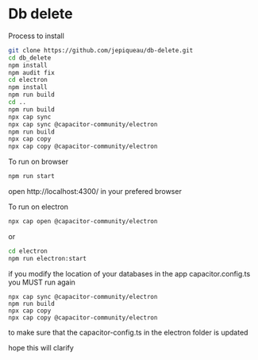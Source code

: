 # Db delete

Process to install
```bash
git clone https://github.com/jepiqueau/db-delete.git
cd db_delete
npm install
npm audit fix
cd electron
npm install
npm run build
cd ..
npm run build
npx cap sync
npx cap sync @capacitor-community/electron
npm run build
npx cap copy
npx cap copy @capacitor-community/electron
```

To run on browser

```bash
npm run start
```
open http://localhost:4300/ in your prefered browser


To run on electron

```bash
npx cap open @capacitor-community/electron
```

or 
```bash
cd electron
npm run electron:start
```

if you modify the location of your databases in the app capacitor.config.ts you MUST run again

```
npx cap sync @capacitor-community/electron
npm run build
npx cap copy
npx cap copy @capacitor-community/electron
```

to make sure that the capacitor-config.ts in the electron folder is updated

hope this will clarify



